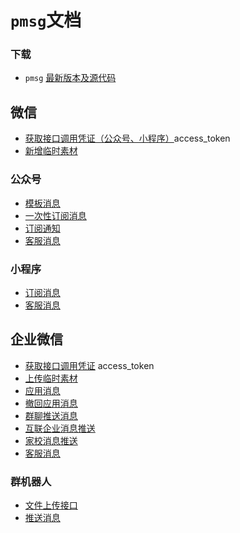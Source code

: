 # `pmsg`文档

### 下载

* `pmsg` [最新版本及源代码](install.md)

## 微信

* [获取接口调用凭证（公众号、小程序）](weixin/access_token.md)access_token
* [新增临时素材](weixin/media_upload.md)

### 公众号

* [模板消息](weixin/official_account_template_message.md)
* [一次性订阅消息](weixin/official_account_template_subscribe_message.md)
* [订阅通知](weixin/official_account_subscribe_message.md)
* [客服消息](weixin/official_account_customer_message.md)

### 小程序

* [订阅消息](weixin/miniprogram_subscribe_message.md)
* [客服消息](weixin/miniprogram_customer_message.md)

## 企业微信

* [获取接口调用凭证](weixin/work_access_token.md) access_token
* [上传临时素材](weixin/work_media_upload.md)
* [应用消息](weixin/work_app_message.md)
* [撤回应用消息](weixin/work_app_undo_message.md)
* [群聊推送消息](weixin/work_appchat_message.md)
* [互联企业消息推送](weixin/work_linkedcorp_message.md)
* [家校消息推送](weixin/work_externalcontact_message.md)
* [客服消息](weixin/work_customer_message.md)

### 群机器人

* [文件上传接口](weixin/work_webhook_upload.md)
* [推送消息](weixin/work_webhook_message.md)